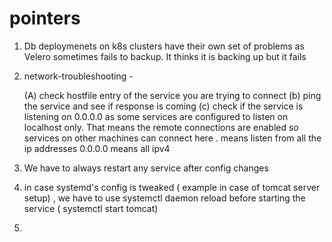 # pointers


1. Db deploymenets on k8s clusters have their own set of problems as Velero sometimes fails to backup. It thinks it is backing up but it fails

2. network-troubleshooting -

   (A) check hostfile entry of the service you are trying to connect
   (b) ping the service and see if response is coming
   (c) check if the service is listening on 0.0.0.0 as some services are configured to listen on localhost only. That means the remote connections are enabled so services on other machines can connect here . means listen from all the ip addresses 0.0.0.0 means all ipv4


3. We have to always restart any service after config changes

4. in case systemd's config is tweaked ( example in case of tomcat server setup) , we have to use systemctl daemon reload before starting the service ( systemctl start tomcat)

5. 
